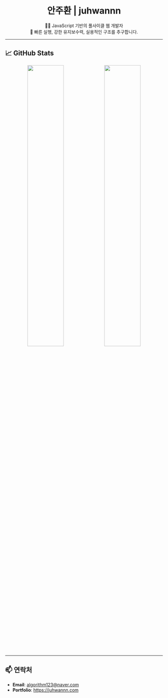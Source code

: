 <h1 align="center">안주환 | juhwannn</h1>

<p align="center">
  👨‍💻 JavaScript 기반의 풀사이클 웹 개발자<br/>
  🚀 빠른 실행, 강한 유지보수력, 실용적인 구조를 추구합니다.
</p>

---

## 📈 GitHub Stats

<p align="center">
  <img src="https://github-readme-stats.vercel.app/api?username=juhwannn&show_icons=true&theme=transparent" width="48%" />
  <img src="https://github-readme-stats.vercel.app/api/top-langs/?username=juhwannn&layout=compact&theme=transparent" width="48%" />
</p>

---

## 📫 연락처

- **Email**: algorithm123@naver.com
- **Portfolio**: https://juhwannn.com
